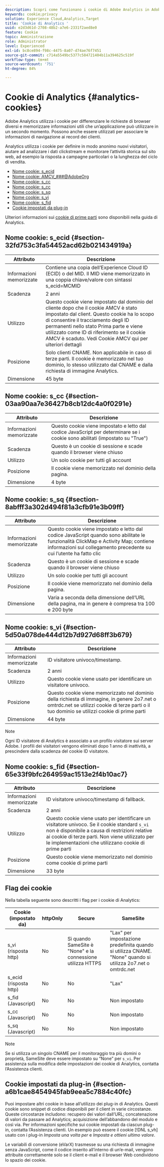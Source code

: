 ```yaml
---
description: Scopri come funzionano i cookie di Adobe Analytics in Adobe Experience Cloud.
keywords: cookie;privacy
solution: Experience Cloud,Analytics,Target
title: 'Cookie di Analytics '
uuid: e2d3d61d-2708-48b2-a7e6-2331f2aed8e0
feature: Cookie
topic: Amministrazione
role: Administrator
level: Experienced
exl-id: bc8ce894-f98c-4475-8a07-d74ae76f7451
source-git-commit: c714a5549bc5377c584721404b11a394625c519f
workflow-type: tm+mt
source-wordcount: '751'
ht-degree: 84%

---
```


# Cookie di Analytics {#analytics-cookies}

Adobe Analytics utilizza i cookie per differenziare le richieste di browser diversi e memorizzare informazioni utili che un’applicazione può utilizzare in un secondo momento. Possono anche essere utilizzati per associare le informazioni di navigazione ai record dei clienti.

Analytics utilizza i cookie per definire in modo anonimo nuovi visitatori, aiutare ad analizzare i dati clickstream e monitorare l’attività storica sul sito web, ad esempio la risposta a campagne particolari o la lunghezza del ciclo di vendita.

* [Nome cookie: s_ecid](cookies-mc.md#section-32fd753c3fa54452acd62b021434919a)
* [Nome cookie: AMCV_###@AdobeOrg](cookies-mc.md#section-a12aa2a9296940ae82d8921b381b8fb0)
* [Nome cookie: s_cc](cookies-analytics.md#section-03aa90aa7e36427b8cb12dc4a0f0291e)
* [Nome cookie: s_cc](cookies-analytics.md#section-03aa90aa7e36427b8cb12dc4a0f0291e)
* [Nome cookie: s_sq](cookies-analytics.md#section-8abfff3a302d494f81a3cfb91e3b09ff)
* [Nome cookie: s_vi](cookies-analytics.md#section-5d50a078de444d12b7d927d68ff3b679)
* [Nome cookie: s_fid](cookies-analytics.md#section-65e33f9bfc264959ac1513e2f4b10ac7)
* [Cookie impostati da plug-in](cookies-analytics.md#section-a6b1cae8454945fab9eea5c7884c40fc)

Ulteriori informazioni sui [cookie di prime parti](cookies-first-party.md) sono disponibili nella guida di Analytics.

## Nome cookie: s_ecid {#section-32fd753c3fa54452acd62b021434919a}

| Attributo | Descrizione |
|--- |--- |
| Informazioni memorizzate | Contiene una copia dell’Experience Cloud ID (ECID) o del MID. Il MID viene memorizzato in una coppia chiave/valore con sintassi s_ecid=MCMID | `<ECID>` |
| Scadenza | 2 anni |
| Utilizzo | Questo cookie viene impostato dal dominio del cliente dopo che il cookie AMCV è stato impostato dal client. Questo cookie ha lo scopo di consentire il tracciamento degli ID permanenti nello stato Prima parte e viene utilizzato come ID di riferimento se il cookie AMCV è scaduto. Vedi Cookie AMCV qui per ulteriori dettagli |
| Posizione | Solo clienti CNAME. Non applicabile in caso di terze parti. Il cookie è memorizzato nel tuo dominio, lo stesso utilizzato dal CNAME e dalla richiesta di immagine Analytics. |
| Dimensione | 45 byte |

## Nome cookie: s_cc {#section-03aa90aa7e36427b8cb12dc4a0f0291e}

| Attributo | Descrizione |
|--- |--- |
| Informazioni memorizzate | Questo cookie viene impostato e letto dal codice JavaScript per determinare se i cookie sono abilitati (impostato su &quot;True&quot;) |
| Scadenza | Questo è un cookie di sessione e scade quando il browser viene chiuso |
| Utilizzo | Un solo cookie per tutti gli account |
| Posizione | Il cookie viene memorizzato nel dominio della pagina. |
| Dimensione | 4 byte |

## Nome cookie: s_sq {#section-8abfff3a302d494f81a3cfb91e3b09ff}

| Attributo | Descrizione |
|--- |--- |
| Informazioni memorizzate | Questo cookie viene impostato e letto dal codice JavaScript quando sono abilitate le funzionalità ClickMap e Activity Map; contiene informazioni sul collegamento precedente su cui l’utente ha fatto clic |
| Scadenza | Questo è un cookie di sessione e scade quando il browser viene chiuso |
| Utilizzo | Un solo cookie per tutti gli account |
| Posizione | Il cookie viene memorizzato nel dominio della pagina. |
| Dimensione | Varia a seconda della dimensione dell’URL della pagina, ma in genere è compresa tra 100 e 200 byte |

## Nome cookie: s_vi {#section-5d50a078de444d12b7d927d68ff3b679}

| Attributo | Descrizione |
|--- |--- |
| Informazioni memorizzate | ID visitatore univoco/timestamp. |
| Scadenza | 2 anni |
| Utilizzo | Questo cookie viene usato per identificare un visitatore univoco. |
| Posizione | Questo cookie viene memorizzato nel dominio della richiesta di immagine, in genere 2o7.net o omtrdc.net se utilizzi cookie di terze parti o il tuo dominio se utilizzi cookie di prime parti |
| Dimensione | 44 byte |

>[!NOTE]
>
>Ogni ID visitatore di Analytics è associato a un profilo visitatore sui server Adobe. I profili dei visitatori vengono eliminati dopo 1 anno di inattività, a prescindere dalla scadenza del cookie ID visitatore.

## Nome cookie: s_fid {#section-65e33f9bfc264959ac1513e2f4b10ac7}

| Attributo | Descrizione |
|--- |--- |
| Informazioni memorizzate | ID visitatore univoco/timestamp di fallback. |
| Scadenza | 2 anni |
| Utilizzo | Questo cookie viene usato per identificare un visitatore univoco. Se il cookie standard `s_vi` non è disponibile a causa di restrizioni relative ai cookie di terze parti. Non viene utilizzato per le implementazioni che utilizzano cookie di prime parti |
| Posizione | Questo cookie viene memorizzato nel dominio come cookie di prime parti |
| Dimensione | 33 byte |

## Flag dei cookie

Nella tabella seguente sono descritti i flag per i cookie di Analytics:

| Cookie (impostato da) | httpOnly | Secure | SameSite |
|--- |--- |--- |--- |
| s_vi (risposta http) | No | Sì quando SameSite è &quot;None&quot; e la connessione utilizza HTTPS | &quot;Lax&quot; per impostazione predefinita quando si utilizza CNAME. &quot;None&quot; quando si utilizza 2o7.net o omtrdc.net |
| s_ecid (risposta http) | No | No | &quot;Lax&quot; |
| s_fid (Javascript) | No | No | Non impostato |
| s_cc (Javascript) | No | No | Non impostato |
| s_sq (Javascript) | No | No | Non impostato |

>[!NOTE]
>
>Se si utilizza un singolo CNAME per il monitoraggio tra più domini o proprietà, SameSite deve essere impostato su “None” per `s_vi`. Per assistenza sulla modifica delle impostazioni dei cookie di Analytics, contatta l’Assistenza clienti.

## Cookie impostati da plug-in {#section-a6b1cae8454945fab9eea5c7884c40fc}

Puoi impostare altri cookie in base all’utilizzo dei plug-in di Analytics. Questi cookie sono snippet di codice disponibili per il client in varie circostanze. Queste circostanze includono: recupero dei valori dall’URL; concatenazione di valori da passare ad Analytics; acquisizione dell’abbandono del modulo e così via. Per informazioni specifiche sui cookie impostati da ciascun plug-in, contatta l’Assistenza clienti. Un esempio può essere il cookie [!DNL s_vh] usato con i plug-in *Imposta una volta per* e *Imposta e ottieni ultimo valore*.

Le variabili di conversione (eVarX) trasmesse su una richiesta di immagine senza JavaScript, come il codice inserito all’interno di un’e-mail, vengono attribuite correttamente solo se il client e-mail e il browser Web condividono lo spazio dei cookie.
